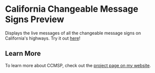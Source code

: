 # California Changeable Message Signs Preview
Displays the live messages of all the changeable message signs on California's highways. Try it out [here](https://ccmsp.stoiber.network)!

## Learn More

To learn more about CCMSP, check out the [project page on my website](https://daniel.stoiber.network/project/ccmsp).
